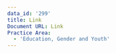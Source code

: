 ```yaml
---
data_id: '299'
title: Link
Document URL: Link
Practice Area:
  - 'Education, Gender and Youth'
---
```

